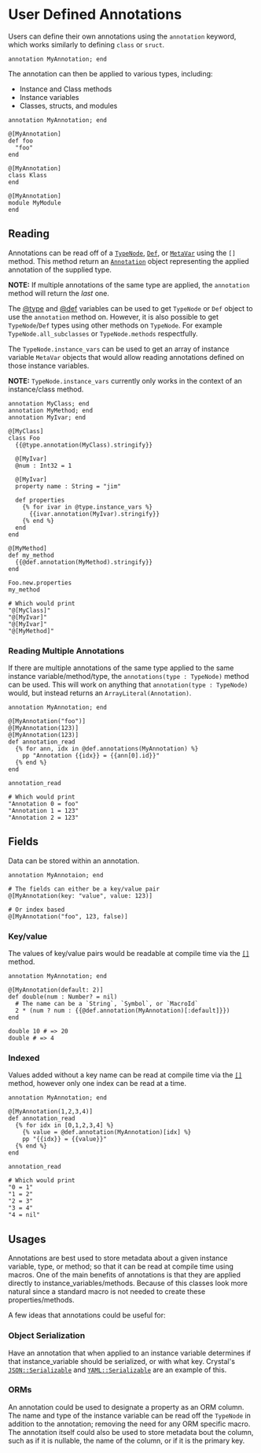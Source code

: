 # User Defined Annotations

Users can define their own annotations using the `annotation` keyword, which works similarly to defining `class` or `sruct`.

```crystal
annotation MyAnnotation; end
```

The annotation can then be applied to various types, including:
* Instance and Class methods
* Instance variables
* Classes, structs, and modules

```crystal
annotation MyAnnotation; end

@[MyAnnotation]
def foo
  "foo"
end

@[MyAnnotation]
class Klass
end

@[MyAnnotation]
module MyModule
end
```

## Reading

Annotations can be read off of a [`TypeNode`](https://crystal-lang.org/api/Crystal/Macros/TypeNode.html), [`Def`](https://crystal-lang.org/api/Crystal/Macros/Def.html), or [`MetaVar`](https://crystal-lang.org/api/Crystal/Macros/MetaVar.html) using the `[]` method.  This method return an [`Annotation`](https://crystal-lang.org/api/master/Crystal/Macros/Annotation.html) object representing the applied annotation of the supplied type.

**NOTE:** If multiple annotations of the same type are applied, the `annotation` method will return the _last_ one.

The [@type](../macros.md#type-information) and [@def](../macros.md#method-information) variables can be used to get `TypeNode` or `Def` object to use the `annotation` method on.  However, it is also possible to get `TypeNode`/`Def` types using other methods on `TypeNode`.  For example `TypeNode.all_subclasses` or `TypeNode.methods` respectfully.

The `TypeNode.instance_vars` can be used to get an array of instance variable `MetaVar` objects that would allow reading annotations defined on those instance variables.

**NOTE:** `TypeNode.instance_vars` currently only works in the context of an instance/class method.

```crystal
annotation MyClass; end
annotation MyMethod; end
annotation MyIvar; end

@[MyClass]
class Foo
  {{@type.annotation(MyClass).stringify}}
  
  @[MyIvar]
  @num : Int32 = 1
  
  @[MyIvar]
  property name : String = "jim"

  def properties
    {% for ivar in @type.instance_vars %}
      {{ivar.annotation(MyIvar).stringify}}
    {% end %}
  end
end

@[MyMethod]
def my_method
  {{@def.annotation(MyMethod).stringify}}
end

Foo.new.properties
my_method

# Which would print
"@[MyClass]"
"@[MyIvar]"
"@[MyIvar]"
"@[MyMethod]"
```

### Reading Multiple Annotations

If there are multiple annotations of the same type applied to the same instance variable/method/type, the `annotations(type : TypeNode)` method can be used.  This will work on anything that `annotation(type : TypeNode)` would, but instead returns an `ArrayLiteral(Annotation)`.

```crystal
annotation MyAnnotation; end

@[MyAnnotation("foo")]
@[MyAnnotation(123)]
@[MyAnnotation(123)]
def annotation_read
  {% for ann, idx in @def.annotations(MyAnnotation) %}
    pp "Annotation {{idx}} = {{ann[0].id}}"
  {% end %}
end

annotation_read

# Which would print
"Annotation 0 = foo"
"Annotation 1 = 123"
"Annotation 2 = 123"
```


## Fields

Data can be stored within an annotation.

```crystal
annotation MyAnnotaion; end

# The fields can either be a key/value pair
@[MyAnnotation(key: "value", value: 123)]

# Or index based
@[MyAnnotation("foo", 123, false)]
```

### Key/value

The values of key/value pairs would be readable at compile time via the [`[]`](https://crystal-lang.org/api/Crystal/Macros/Annotation.html#%5B%5D%28name%3ASymbolLiteral%7CStringLiteral%7CMacroId%29%3AASTNode-instance-method)  method.

```crystal
annotation MyAnnotation; end

@[MyAnnotation(default: 2)]
def double(num : Number? = nil)
  # The name can be a `String`, `Symbol`, or `MacroId`
  2 * (num ? num : {{@def.annotation(MyAnnotation)[:default]}})
end

double 10 # => 20
double # => 4
```

### Indexed

Values added without a key name can be read at compile time via the [`[]`](<https://crystal-lang.org/api/Crystal/Macros/Annotation.html#%5B%5D%28index%3ANumberLiteral%29%3AASTNode-instance-method>)  method, however only one index can be read at a time.

```crystal
annotation MyAnnotation; end

@[MyAnnotation(1,2,3,4)]
def annotation_read
  {% for idx in [0,1,2,3,4] %}
    {% value = @def.annotation(MyAnnotation)[idx] %}
    pp "{{idx}} = {{value}}"
  {% end %}
end

annotation_read

# Which would print
"0 = 1"
"1 = 2"
"2 = 3"
"3 = 4"
"4 = nil"
```

## Usages

Annotations are best used to store metadata about a given instance variable, type, or method; so that it can be read at compile time using macros.  One of the main benefits of annotations is that they are applied directly to instance_variables/methods.  Because of this classes look more natural since a standard macro is not needed to create these properties/methods.

A few ideas that annotations could be useful for:

### Object Serialization

Have an annotation that when applied to an instance variable determines if that instance_variable should be serialized, or with what key.  Crystal's [`JSON::Serializable`](https://crystal-lang.org/api/JSON/Serializable.html) and [`YAML::Serializable`](https://crystal-lang.org/api/YAML/Serializable.html) are an example of this.

### ORMs

An annotation could be used to designate a property as an ORM column.  The name and type of the instance variable can be read off the `TypeNode` in addition to the annotation; removing the need for any ORM specific macro.  The annotation itself could also be used to store metadata bout the column, such as if it is nullable, the name of the column, or if it is the primary key.
